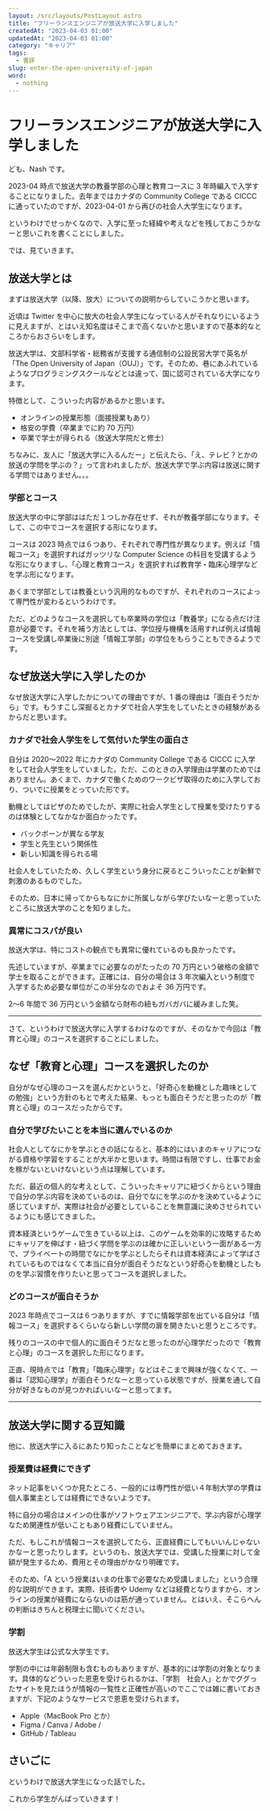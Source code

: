 ```yaml
---
layout: /src/layouts/PostLayout.astro
title: "フリーランスエンジニアが放送大学に入学しました"
createdAt: "2023-04-03 01:00"
updatedAt: "2023-04-03 01:00"
category: "キャリア"
tags:
  - 書評
slug: enter-the-open-university-of-japan
word:
  - nothing
---
```


# フリーランスエンジニアが放送大学に入学しました

ども、Nash です。

2023-04 時点で放送大学の教養学部の心理と教育コースに 3 年時編入で入学することになりました。去年まではカナダの Community College である CICCC に通っていたのですが、2023-04-01 から再びの社会人大学生になります。

というわけでせっかくなので、入学に至った経緯や考えなどを残しておこうかなーと思いこれを書くことにしました。

では、見ていきます。

## 放送大学とは

まずは放送大学（以降、放大）についての説明からしていこうかと思います。

近頃は Twitter を中心に放大の社会人学生になっている人がそれなりにいるように見えますが、とはいえ知名度はそこまで高くないかと思いますので基本的なところからおさらいをします。

放送大学は、文部科学省・総務省が支援する通信制の公設民営大学で英名が「The Open University of Japan（OUJ）」です。そのため、巷にあふれているようなプログラミングスクールなどとは違って、国に認可されている大学になります。

特徴として、こういった内容があるかと思います。

- オンラインの授業形態（面接授業もあり）
- 格安の学費（卒業までに約 70 万円）
- 卒業で学士が得られる（放送大学院だと修士）

ちなみに、友人に「放送大学に入るんだー」と伝えたら、「え、テレビ？とかの放送の学問を学ぶの？」って言われましたが、放送大学で学ぶ内容は放送に関する学問ではありません。。。

### 学部とコース

放送大学の中に学部ははただ１つしか存在せず、それが教養学部になります。そして、この中でコースを選択する形になります。

コースは 2023 時点では６つあり、それぞれで専門性が異なります。例えば「情報コース」を選択すればガッツリな Computer Science の科目を受講するような形になりますし、「心理と教育コース」を選択すれば教育学・臨床心理学などを学ぶ形になります。

あくまで学部としては教養という汎用的なものですが、それぞれのコースによって専門性が変わるというわけです。

ただ、どのようなコースを選択しても卒業時の学位は「教養学」になる点だけ注意が必要です。それを補う方法としては、学位授与機構を活用すれば例えば情報コースを受講し卒業後に別途「情報工学部」の学位をもらうこともできるようです。

## なぜ放送大学に入学したのか

なぜ放送大学に入学したかについての理由ですが、1 番の理由は「面白そうだから」です。もうすこし深掘るとカナダで社会人学生をしていたときの経験があるからだと思います。

### カナダで社会人学生をして気付いた学生の面白さ

自分は 2020〜2022 年にカナダの Community College である CICCC に入学をして社会人学生をしていました。ただ、このときの入学理由は学業のためではありません。あくまで、カナダで働くためのワークビザ取得のために入学しており、ついでに授業をとっていた形です。

動機としてはビザのためでしたが、実際に社会人学生として授業を受けたりするのは体験としてなかなか面白かったです。

- バックボーンが異なる学友
- 学生と先生という関係性
- 新しい知識を得られる場

社会人をしていたため、久しく学生という身分に戻るとこういったことが新鮮で刺激のあるものでした。

そのため、日本に帰ってからもなにかに所属しながら学びたいなーと思っていたところに放送大学のことを知りました。

### 異常にコスパが良い

放送大学は、特にコストの観点でも異常に優れているのも良かったです。

先述していますが、卒業までに必要なのがたったの 70 万円という破格の金額で学士を取ることができます。正確には、自分の場合は 3 年次編入という制度で入学するため必要な単位がこの半分なのでおよそ 36 万円です。

2〜6 年間で 36 万円という金額なら財布の紐もガバガバに緩みました笑。

---

さて、というわけで放送大学に入学するわけなのですが、そのなかで今回は「教育と心理」のコースを選択することにしました。

## なぜ「教育と心理」コースを選択したのか

自分がなぜ心理のコースを選んだかというと、「好奇心を動機とした趣味としての勉強」という方針のもとで考えた結果、もっとも面白そうだと思ったのが「教育と心理」のコースだったからです。

### 自分で学びたいことを本当に選んでいるのか

社会人としてなにかを学ぶときの話になると、基本的にはいまのキャリアにつながる資格や学習をすることが大半かと思います。時間は有限ですし、仕事でお金を稼がないといけないという点は理解しています。

ただ、最近の個人的な考えとして、こういったキャリアに紐づくからという理由で自分の学ぶ内容を決めているのは、自分でなにを学ぶのかを決めているように感じていますが、実際は社会が必要としていることを無意識に決めさせられているようにも感じてきました。

資本経済というゲームで生きている以上は、このゲームを効率的に攻略するためにキャリアを伸ばす・紐づく学問を学ぶのは確かに正しいという一面がある一方で、プライベートの時間でなにかを学ぶとしたらそれは資本経済によって学ばされているものではなくて本当に自分が面白そうだなという好奇心を動機としたものを学ぶ習慣を作りたいと思ってコースを選択しました。

### どのコースが面白そうか

2023 年時点でコースは６つありますが、すでに情報学部を出ている自分は「情報コース」を選択するくらいなら新しい学問の扉を開きたいと思うところです。

残りのコースの中で個人的に面白そうだなと思ったのが心理学だったので「教育と心理」のコースを選択した形になります。

正直、現時点では「教育」「臨床心理学」などはそこまで興味が強くなくて、一番は「認知心理学」が面白そうだなーと思っている状態ですが、授業を通して自分が好きなものが見つかればいいなーと思ってます。

---

## 放送大学に関する豆知識

他に、放送大学に入るにあたり知ったことなどを簡単にまとめておきます。

### 授業費は経費にできず

ネット記事をいくつか見たところ、一般的には専門性が低い４年制大学の学費は個人事業主としては経費にできないようです。

特に自分の場合はメインの仕事がソフトウェアエンジニアで、学ぶ内容が心理学なため関連性が低いこともあり経費にしていません。

ただ、もしこれが情報コースを選択してたら、正直経費にしてもいいんじゃないかなーと思ったりします。というのも、放送大学では、受講した授業に対して金額が発生するため、費用とその理由がかなり明確です。

そのため、「A という授業はいまの仕事で必要なため受講しました」という合理的な説明ができます。実際、技術書や Udemy などは経費となりますから、オンラインの授業が経費にならないのは筋が通っていません。とはいえ、そこらへんの判断はきちんと税理士に聞いてください。

### 学割

放送大学生は公式な大学生です。

学割の中には年齢制限も含むものもありますが、基本的には学割の対象となります。具体的などういった恩恵を受けられるかは、「学割　社会人」とかでググったサイトを見たほうが情報の一覧性と正確性が高いのでここでは雑に書いておきますが、下記のようなサービスで恩恵を受けられます。

- Apple（MacBook Pro とか）
- Figma / Canva / Adobe /
- GitHub / Tableau

## さいごに

というわけで放送大学生になった話でした。

これから学生がんばっていきます！
